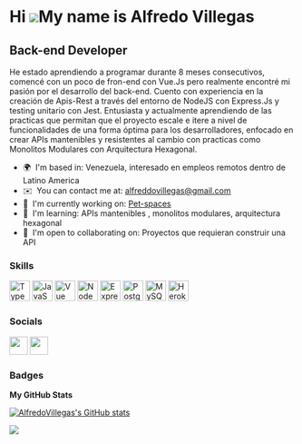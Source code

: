 Hi ![](https://user-images.githubusercontent.com/18350557/176309783-0785949b-9127-417c-8b55-ab5a4333674e.gif)My name is Alfredo Villegas
========================================================================================================================================

Back-end Developer
------------------

He estado aprendiendo a programar durante 8 meses consecutivos, comencé con un poco de fron-end con Vue.Js pero realmente encontré mi pasión por el desarrollo del back-end. Cuento con experiencia en la creación de Apis-Rest a través del entorno de NodeJS con Express.Js y testing unitario con Jest. Entusiasta y actualmente aprendiendo de las practicas que permitan que el proyecto escale e itere a nivel de funcionalidades de una forma óptima para los desarrolladores, enfocado en crear APIs mantenibles y resistentes al cambio con practicas como Monolitos Modulares con Arquitectura Hexagonal.

* 🌍  I'm based in: Venezuela, interesado en empleos remotos dentro de Latino America
* ✉️  You can contact me at: [alfreddovillegas@gmail.com](mailto:alfreddovillegas@gmail.com)
* 🚀  I'm currently working on: [Pet-spaces](http://https://pet-spaces-production.up.railway.app/api/docs)
* 🧠  I'm learning: APIs mantenibles , monolitos modulares, arquitectura hexagonal
* 🤝  I'm open to collaborating on: Proyectos que requieran construir una API

### Skills


<p align="left">
<a href="https://www.typescriptlang.org/" target="_blank" rel="noreferrer"><img src="https://raw.githubusercontent.com/danielcranney/readme-generator/main/public/icons/skills/typescript-colored.svg" width="36" height="36" alt="TypeScript" /></a>
<a href="https://developer.mozilla.org/en-US/docs/Web/JavaScript" target="_blank" rel="noreferrer"><img src="https://raw.githubusercontent.com/danielcranney/readme-generator/main/public/icons/skills/javascript-colored.svg" width="36" height="36" alt="JavaScript" /></a>
<a href="https://vuejs.org/" target="_blank" rel="noreferrer"><img src="https://raw.githubusercontent.com/danielcranney/readme-generator/main/public/icons/skills/vuejs-colored.svg" width="36" height="36" alt="Vue" /></a>
<a href="https://nodejs.org/en/" target="_blank" rel="noreferrer"><img src="https://raw.githubusercontent.com/danielcranney/readme-generator/main/public/icons/skills/nodejs-colored.svg" width="36" height="36" alt="NodeJS" /></a>
<a href="https://expressjs.com/" target="_blank" rel="noreferrer"><img src="https://raw.githubusercontent.com/danielcranney/readme-generator/main/public/icons/skills/express-colored-dark.svg" width="36" height="36" alt="Express" /></a>
<a href="https://www.postgresql.org/" target="_blank" rel="noreferrer"><img src="https://raw.githubusercontent.com/danielcranney/readme-generator/main/public/icons/skills/postgresql-colored.svg" width="36" height="36" alt="PostgreSQL" /></a>
<a href="https://www.mysql.com/" target="_blank" rel="noreferrer"><img src="https://raw.githubusercontent.com/danielcranney/readme-generator/main/public/icons/skills/mysql-colored.svg" width="36" height="36" alt="MySQL" /></a>
<a href="https://www.heroku.com/" target="_blank" rel="noreferrer"><img src="https://raw.githubusercontent.com/danielcranney/readme-generator/main/public/icons/skills/heroku-colored.svg" width="36" height="36" alt="Heroku" /></a>
</p>


### Socials

<p align="left"> <a href="https://www.github.com/AlfredoVillegas" target="_blank" rel="noreferrer"><img src="https://raw.githubusercontent.com/danielcranney/readme-generator/main/public/icons/socials/github-dark.svg" width="32" height="32" /></a> <a href="https://www.linkedin.com/in/alfredo-villegas-backend" target="_blank" rel="noreferrer"><img src="https://raw.githubusercontent.com/danielcranney/readme-generator/main/public/icons/socials/linkedin.svg" width="32" height="32" /></a></p>

### Badges

<b>My GitHub Stats</b>

<a href="http://www.github.com/AlfredoVillegas"><img src="https://github-readme-stats.vercel.app/api?username=AlfredoVillegas&show_icons=true&hide=&count_private=true&title_color=0891b2&text_color=ffffff&icon_color=0891b2&bg_color=1c1917&hide_border=true&show_icons=true" alt="AlfredoVillegas's GitHub stats" /></a>

<a href="http://www.github.com/AlfredoVillegas"><img src="https://github-readme-streak-stats.herokuapp.com/?user=AlfredoVillegas&stroke=ffffff&background=1c1917&ring=0891b2&fire=0891b2&currStreakNum=ffffff&currStreakLabel=0891b2&sideNums=ffffff&sideLabels=ffffff&dates=ffffff&hide_border=true" /></a>
